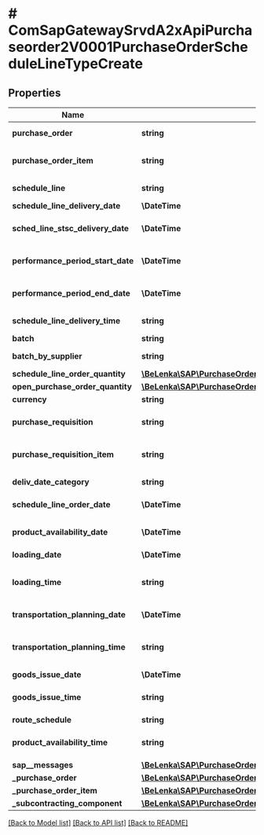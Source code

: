 # # ComSapGatewaySrvdA2xApiPurchaseorder2V0001PurchaseOrderScheduleLineTypeCreate

## Properties

Name | Type | Description | Notes
------------ | ------------- | ------------- | -------------
**purchase_order** | **string** | Purchasing Document Number |
**purchase_order_item** | **string** | Item Number of Purchasing Document |
**schedule_line** | **string** | Delivery Schedule Line Counter |
**schedule_line_delivery_date** | **\DateTime** | Item Delivery Date | [optional]
**sched_line_stsc_delivery_date** | **\DateTime** | Statistics-Relevant Delivery Date | [optional]
**performance_period_start_date** | **\DateTime** | Start Date for Period of Performance | [optional]
**performance_period_end_date** | **\DateTime** | End Date for Period of Performance | [optional]
**schedule_line_delivery_time** | **string** | Delivery Date Time-Spot | [optional]
**batch** | **string** | Batch Number | [optional]
**batch_by_supplier** | **string** | Supplier Batch Number | [optional]
**schedule_line_order_quantity** | [**\BeLenka\SAP\PurchaseOrder\Model\ScheduledQuantity**](ScheduledQuantity.md) |  | [optional]
**open_purchase_order_quantity** | [**\BeLenka\SAP\PurchaseOrder\Model\ComSapGatewaySrvdA2xApiPurchaseorder2V0001PurchaseOrderScheduleLineTypeOpenPurchaseOrderQuantity**](ComSapGatewaySrvdA2xApiPurchaseorder2V0001PurchaseOrderScheduleLineTypeOpenPurchaseOrderQuantity.md) |  | [optional]
**currency** | **string** | Currency Key | [optional]
**purchase_requisition** | **string** | Purchase Requisition Number | [optional]
**purchase_requisition_item** | **string** | Item Number of Purchase Requisition | [optional]
**deliv_date_category** | **string** | Category of delivery date | [optional]
**schedule_line_order_date** | **\DateTime** | Order date of schedule line | [optional]
**product_availability_date** | **\DateTime** | Material Staging/Availability Date | [optional]
**loading_date** | **\DateTime** |  | [optional]
**loading_time** | **string** | Loading Time (Local Time Relating to a Shipping Point) | [optional]
**transportation_planning_date** | **\DateTime** | Transportation Planning Date | [optional]
**transportation_planning_time** | **string** | Transp. Planning Time (Local, Relating to a Shipping Point) | [optional]
**goods_issue_date** | **\DateTime** |  | [optional]
**goods_issue_time** | **string** | Time of Goods Issue (Local, Relating to a Plant) | [optional]
**route_schedule** | **string** |  | [optional]
**product_availability_time** | **string** | Material Staging Time (Local, Relating to a Plant) | [optional]
**sap__messages** | [**\BeLenka\SAP\PurchaseOrder\Model\ComSapGatewaySrvdA2xApiPurchaseorder2V0001SAPMessageCreate[]**](ComSapGatewaySrvdA2xApiPurchaseorder2V0001SAPMessageCreate.md) |  | [optional]
**_purchase_order** | [**\BeLenka\SAP\PurchaseOrder\Model\ComSapGatewaySrvdA2xApiPurchaseorder2V0001PurchaseOrderTypeCreate**](ComSapGatewaySrvdA2xApiPurchaseorder2V0001PurchaseOrderTypeCreate.md) |  | [optional]
**_purchase_order_item** | [**\BeLenka\SAP\PurchaseOrder\Model\ComSapGatewaySrvdA2xApiPurchaseorder2V0001PurchaseOrderItemTypeCreate**](ComSapGatewaySrvdA2xApiPurchaseorder2V0001PurchaseOrderItemTypeCreate.md) |  | [optional]
**_subcontracting_component** | [**\BeLenka\SAP\PurchaseOrder\Model\ComSapGatewaySrvdA2xApiPurchaseorder2V0001POSubcontractingComponentTypeCreate[]**](ComSapGatewaySrvdA2xApiPurchaseorder2V0001POSubcontractingComponentTypeCreate.md) |  | [optional]

[[Back to Model list]](../../README.md#models) [[Back to API list]](../../README.md#endpoints) [[Back to README]](../../README.md)
